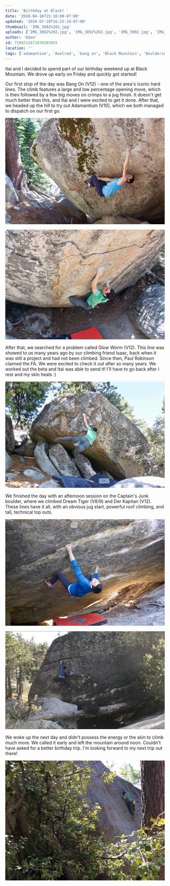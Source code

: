 ```yaml
---
title: 'Birthday at Black! '
date: '2018-04-16T15:10:00-07:00'
updated: '2020-07-19T16:25:19-07:00'
thumbnail: 'IMG_3882%202.jpg'
uploads: ['IMG_3882%202.jpg', 'IMG_3892%202.jpg', 'IMG_3902.jpg', 'IMG_3908.jpg', '23%20PM.jpg', 'IMG_4597.JPG']
author: 'Eden'
id: 7194511671878203955
location: ''
tags: ['adamantium', 'Axelrad', 'bang on', 'Black Mountain', 'Bouldering', 'California', 'Climbing', 'der kapitan', 'Eden', 'Five Ten', 'glow worm', 'granite', 'Itai', 'v10', 'v12']
---
```

Itai and I decided to spend part of our birthday weekend up at Black Mountain. We drove up early on Friday and quickly got started!

Our first stop of the day was Bang On (V12) - one of the area's iconic hard lines. The climb features a large and low percentage opening move, which is then followed by a few big moves on crimps to a jug finish. It doesn't get much better than this, and Itai and I were excited to get it done. After that, we headed up the hill to try out Adamantium (V10), which we both managed to dispatch on our first go.

![Me on Bang On (V12)](uploads/IMG_3882%202.jpg)

![Itai sending Adamantium (V10)](uploads/IMG_3892%202.jpg)

After that, we searched for a problem called Glow Worm (V12). This line was showed to us many years ago by our climbing friend Isaac, back when it was still a project and had not been climbed. Since then, Paul Robinson claimed the FA. We were excited to check it out after so many years. We worked out the beta and Itai was able to send it! I'll have to go back after I rest and my skin heals :)

![Itai sticking the finish jug on Glow Worm (V12)](uploads/IMG_3902.jpg)

We finished the day with an afternoon session on the Captain's Junk boulder, where we climbed Dream Tiger (V8/9) and Der Kapitan (V12). These lines have it all, with an obvious jug start, powerful roof climbing, and tall, technical top outs.

![Me on the roof section of Der Kapitan (V12)](uploads/IMG_3908.jpg)

![Screenshot of the finish...](uploads/Screen%20Shot%202018-04-16%20at%203.08.23%20PM.jpg)

We woke up the next day and didn't possess the energy or the skin to climb much more. We called it early and left the mountain around noon. Couldn't have asked for a better birthday trip. I'm looking forward to my next trip out there!

![](uploads/IMG_4597.JPG)
